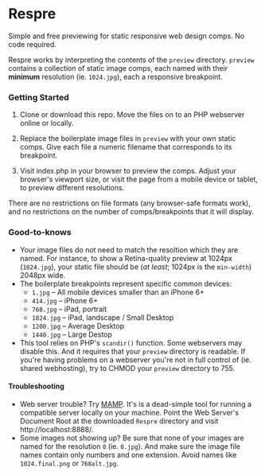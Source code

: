 # Respre

Simple and free previewing for static responsive web design comps. No code required. 

Respre works by interpreting the contents of the `preview` directory. `preview` contains a collection of static image comps, each named with their **minimum** resolution (ie. `1024.jpg`), each a responsive breakpoint. 

### Getting Started
1. Clone or download this repo. Move the files on to an PHP webserver online or locally. 

2. Replace the boilerplate image files in `preview` with your own static comps. Give each file a numeric filename that corresponds to its breakpoint. 

3. Visit index.php in your browser to preview the comps. Adjust your browser's viewport size, or visit the page from a mobile device or tablet, to preview different resolutions.

There are no restrictions on file formats (any browser-safe formats work), and no restrictions on the number of comps/breakpoints that it will display.

### Good-to-knows
- Your image files do not need to match the resoltion which they are named. For instance, to show a Retina-quality preview at 1024px (`1024.jpg`), your static file should be (_at least_; 1024px is the `min-width`) 2048px wide.
- The boilerplate breakpoints represent specific common devices: 
  - `1.jpg` – All mobile devices smaller than an iPhone 6+
  - `414.jpg` – iPhone 6+
  - `768.jpg` – iPad, portrait
  - `1024.jpg` – iPad, landscape / Small Desktop
  - `1200.jpg` – Average Desktop
  - `1440.jpg` – Large Destop
- This tool relies on PHP's `scandir()` function. Some webservers may disable this. And it requires that your `preview` directory is readable. If you're having problems on a webserver you're not in full control of (ie. shared webhosting), try to CHMOD your `preview` directory to 755. 

#### Troubleshooting
- Web server trouble? Try [MAMP](http://mamp.info/). It's is a dead-simple tool for running a compatible server locally on your machine. Point the Web Server's Document Root at the downloaded `Respre` directory and visit http://localhost:8888/. 
- Some images not showing up? Be sure that none of your images are named for the resolution `0` (ie. `0.jpg`). And make sure the image file names contain only numbers and one extension. Avoid names like `1024.final.png` or `768alt.jpg`. 
